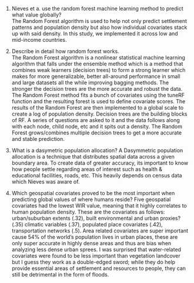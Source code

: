 1. Nieves et a. use the random forest machine learning method to predict what value globally?  
The Random Forest algorithm is used to help not only predict settlement patterns and population density but also how individual covariates stack up with said density. In this study, we implemented it across low and mid-income countries.

2. Describe in detail how random forest works.  
The Random Forest algorithm is a nonlinear statistical machine learning algorithm that falls under the ensemble method which is a method that combines weak learners (decision trees) to form a strong learner which makes for more generalizable, better all-around performance in small and large datasets all the while improving bagging methods. The stronger the decision trees are the more accurate and robust the data. The Random Forest method fits a bunch of covariates using the tuneRF function and the resulting forest is used to define covariate scores. The results of the Random Forest are then implemented to a global scale to create a log of population density. Decision trees are the building blocks of RF. A series of questions are asked to it and the data follows along with each node, child node, etc and it spits out a density. The Random Forest grows/combines multiple decision trees to get a more accurate and stable prediction. 

3. What is a dasymetric population allocation? 
A Dasymmetric population allocation is a technique that distributes spatial data across a given boundary area. To create data of greater accuracy, its important to know how people settle regarding areas of interest such as health & educational facilities, roads, etc. This heavily depends on census data which Nieves was aware of.

4. Which geospatial covariates proved to be the most important when predicting global values of where humans reside?
Five geospatial covariates had the lowest WIR value, meaning that it highly correlates to human population density. These are the covariates as follows: urban/suburban extents (.32), built environmental and urban proxies? (.35) climatic variables (.37), populated place covariates (.42), transportation networks (.5). Area related covariates are super important cause 54% of the world’s population lives in urban places, these are only super accurate in highly dense areas and thus are bias when analyzing less dense urban sprees. I was surprised that water-related covariates were found to be less important than vegetation landcover but I guess they work as a double-edged sword; while they do help provide essential areas of settlement and resources to people, they can still be detrimental in the form of floods. 
